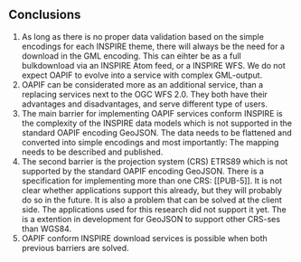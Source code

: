 ## Conclusions

1. As long as there is no proper data validation based on the simple encodings for each INSPIRE theme, there will always be the need for a download in the GML encoding. This can eihter be as a full bulkdownload via an INSPIRE Atom feed, or a INSPIRE WFS. We do not expect OAPIF to evolve into a service with complex GML-output. 
2. OAPIF can be considerated more as an additional service, than a replacing services next to the OGC WFS 2.0. They both have their advantages and disadvantages, and serve different type of users.
3. The main barrier for implementing OAPIF services conform INSPIRE is the complexity of the INSPIRE data models which is not supported in the standard OAPIF encoding GeoJSON. The data needs to be flattened and converted into simple encodings and most importantly: The mapping needs to be described and published.
4. The second barrier is the projection system (CRS) ETRS89 which is not supported by the standard OAPIF encoding GeoJSON. There is a specification for implementing more than one CRS: [[PUB-5]]. It is not clear whether applications support this already, but they will probably do so in the future. It is also a problem that can be solved at the client side. The applications used for this research did not support it yet. The is a extention in development for GeoJSON to support other CRS-ses than WGS84.
5. OAPIF conform INSPIRE download services is possible when both previous barriers are solved.